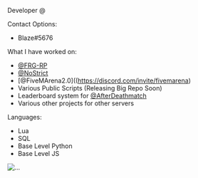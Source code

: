 Developer @ 

Contact Options:

* Blaze#5676

What I have worked on:

* [@FRG-RP](https://github.com/FRG-RP)
* [@NoStrict](https://discord.com/invite/NoStrict)
* [@FiveMArena2.0]((https://discord.com/invite/fivemarena)
* Various Public Scripts (Releasing Big Repo Soon)
* Leaderboard system for [@AfterDeathmatch](https://github.com/AfterDeathmatch)
* Various other projects for other servers

Languages:

* Lua
* SQL
* Base Level Python
* Base Level JS

![...](https://github-readme-stats.vercel.app/api?username=1Blaze&show_icons=true&theme=radical&show&count_private=true&hide=prs)
